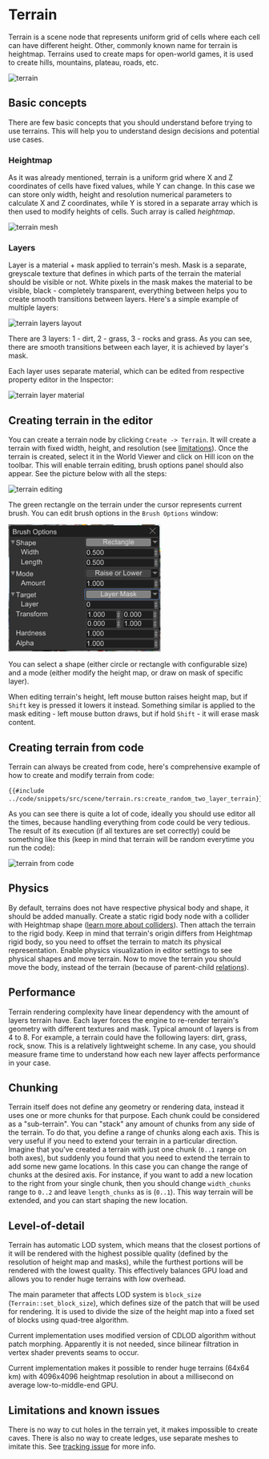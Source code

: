 # Terrain

Terrain is a scene node that represents uniform grid of cells where each cell can have different height. Other, commonly
known name for terrain is heightmap. Terrains used to create maps for open-world games, it is used to create hills,
mountains, plateau, roads, etc.

![terrain](./terrain.png)

## Basic concepts

There are few basic concepts that you should understand before trying to use terrains. This will help you to understand
design decisions and potential use cases.

### Heightmap

As it was already mentioned, terrain is a uniform grid where X and Z coordinates of cells have fixed values, while Y
can change. In this case we can store only width, height and resolution numerical parameters to calculate X and Z coordinates,
while Y is stored in a separate array which is then used to modify heights of cells. Such array is called _heightmap_.

![terrain mesh](./terrain_mesh.png)

### Layers

Layer is a material + mask applied to terrain's mesh. Mask is a separate, greyscale texture that defines in which parts
of the terrain the material should be visible or not. White pixels in the mask makes the material to be visible, black -
completely transparent, everything between helps you to create smooth transitions between layers. Here's a simple 
example of multiple layers:

![terrain layers layout](./terrain_layers_layout.png)

There are 3 layers: 1 - dirt, 2 - grass, 3 - rocks and grass. As you can see, there are smooth transitions between each
layer, it is achieved by layer's mask.

Each layer uses separate material, which can be edited from respective property editor in the Inspector:

![terrain layer material](./terrain_layer_material.png)

## Creating terrain in the editor

You can create a terrain node by clicking `Create -> Terrain`. It will create a terrain with fixed width, height, 
and resolution (see [limitations](./terrain_node.md#limitations-and-known-issues)). Once the terrain is created, select
it in the World Viewer and click on Hill icon on the toolbar. This will enable terrain editing, brush options panel 
should also appear. See the picture below with all the steps:

![terrain editing](./terrain_editing.png)

The green rectangle on the terrain under the cursor represents current brush. You can edit brush options in the 
`Brush Options` window:

![brush options](./brush_options.png)

You can select a shape (either circle or rectangle with configurable size) and a mode (either modify the height map, or
draw on mask of specific layer).

When editing terrain's height, left mouse button raises height map, but if `Shift` key is pressed it lowers it instead.
Something similar is applied to the mask editing - left mouse button draws, but if hold `Shift` - it will erase mask
content.

## Creating terrain from code

Terrain can always be created from code, here's comprehensive example of how to create and modify terrain from code:

```rust,no_run
{{#include ../code/snippets/src/scene/terrain.rs:create_random_two_layer_terrain}}
```

As you can see there is quite a lot of code, ideally you should use editor all the times, because handling everything
from code could be very tedious. The result of its execution (if all textures are set correctly) could be something 
like this (keep in mind that terrain will be random everytime you run the code):

![terrain from code](./terrain_random.png)

## Physics

By default, terrains does not have respective physical body and shape, it should be added manually. Create a static 
rigid body node with a collider with Heightmap shape ([learn more about colliders](../physics/collider.md)). Then attach
the terrain to the rigid body. Keep in mind that terrain's origin differs from Heightmap rigid body, so you need to offset 
the terrain to match its physical representation. Enable physics visualization in editor settings to see physical shapes 
and move terrain. Now to move the terrain you should move the body, instead of the terrain (because of parent-child 
[relations](../beginning/scene_and_scene_graph.md#local-and-global-coordinates)).

## Performance 

Terrain rendering complexity have linear dependency with the amount of layers terrain have. Each layer forces the engine
to re-render terrain's geometry with different textures and mask. Typical amount of layers is from 4 to 8. For example,
a terrain could have the following layers: dirt, grass, rock, snow. This is a relatively lightweight scheme. In any case,
you should measure frame time to understand how each new layer affects performance in your case.

## Chunking

Terrain itself does not define any geometry or rendering data, instead it uses one or more chunks for that purpose. Each
chunk could be considered as a "sub-terrain". You can "stack" any amount of chunks from any side of the terrain. To do 
that, you define a range of chunks along each axis. This is very useful if you need to extend your terrain in a particular 
direction. Imagine that you've created a terrain with just one chunk (`0..1` range on both axes), but suddenly you found
that you need to extend the terrain to add some new game locations. In this case you can change the range of chunks at 
the desired axis. For instance, if you want to add a new location to the right from your single chunk, then you should 
change `width_chunks` range to `0..2` and leave `length_chunks` as is (`0..1`). This way terrain will be extended, and 
you can start shaping the new location.

## Level-of-detail

Terrain has automatic LOD system, which means that the closest portions of it will be rendered with the highest
possible quality (defined by the resolution of height map and masks), while the furthest portions will be
rendered with the lowest quality. This effectively balances GPU load and allows you to render huge terrains with
low overhead.

The main parameter that affects LOD system is `block_size` (`Terrain::set_block_size`), which defines size of the patch 
that will be used for rendering. It is used to divide the size of the height map into a fixed set of blocks using 
quad-tree algorithm.

Current implementation uses modified version of CDLOD algorithm without patch morphing. Apparently it is not needed, 
since bilinear filtration in vertex shader prevents seams to occur.

Current implementation makes it possible to render huge terrains (64x64 km) with 4096x4096 heightmap resolution in about a 
millisecond on average low-to-middle-end GPU.

## Limitations and known issues

There is no way to cut holes in the terrain yet, it makes impossible to create caves. There is also no way to create 
ledges, use separate meshes to imitate this. See [tracking issue](https://github.com/FyroxEngine/Fyrox/issues/351) for
more info.